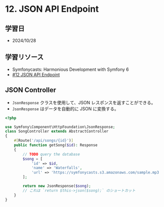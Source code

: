 # 12. JSON API Endpoint

## 学習日

- 2024/10/28

## 学習リソース

- Symfonycasts: Harmonious Development with Symfony 6
- [#12 JSON API Endpoint](https://symfonycasts.com/screencast/symfony6/json-api)

## JSON Controller

- `JsonResponse` クラスを使用して、JSON レスポンスを返すことができる。
- `JsonResponse` はデータを自動的に JSON に変換する。

```php
<?php

use Symfony\Component\HttpFoundation\JsonResponse;
class SongController extends AbstractController
{
    #[Route('/api/songs/{id}')]
    public function getSong($id): Response
    {
        // TODO query the database
        $song = [
            'id' => $id,
            'name' => 'Waterfalls',
            'url' => 'https://symfonycasts.s3.amazonaws.com/sample.mp3',
        ];

        return new JsonResponse($song);
        // これは `return $this->json($song);` のショートカット
    }
}
```
